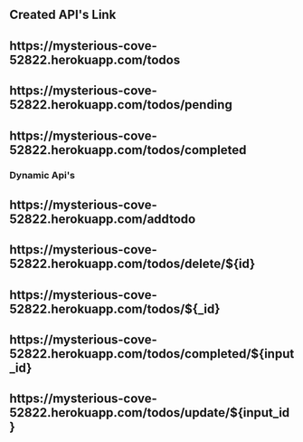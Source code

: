 <h2>Created API's Link</h2>


<h2>https://mysterious-cove-52822.herokuapp.com/todos</h2>
<h2>https://mysterious-cove-52822.herokuapp.com/todos/pending</h2>
<h2>https://mysterious-cove-52822.herokuapp.com/todos/completed</h2>

<h3>Dynamic Api's</h3>

<h2>https://mysterious-cove-52822.herokuapp.com/addtodo</h2>
<h2>https://mysterious-cove-52822.herokuapp.com/todos/delete/${id}</h2>
<h2>https://mysterious-cove-52822.herokuapp.com/todos/${_id}</h2>
<h2>https://mysterious-cove-52822.herokuapp.com/todos/completed/${input_id}</h2>
<h2>https://mysterious-cove-52822.herokuapp.com/todos/update/${input_id}</h2> 
